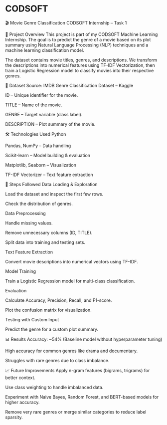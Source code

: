 # CODSOFT
🎬 Movie Genre Classification
CODSOFT Internship – Task 1

📌 Project Overview
This project is part of my CODSOFT Machine Learning Internship.
The goal is to predict the genre of a movie based on its plot summary using Natural Language Processing (NLP) techniques and a machine learning classification model.

The dataset contains movie titles, genres, and descriptions. We transform the descriptions into numerical features using TF-IDF Vectorization, then train a Logistic Regression model to classify movies into their respective genres.

📂 Dataset
Source: IMDB Genre Classification Dataset – Kaggle


ID – Unique identifier for the movie.

TITLE – Name of the movie.

GENRE – Target variable (class label).

DESCRIPTION – Plot summary of the movie.

🛠️ Technologies Used
Python

Pandas, NumPy – Data handling

Scikit-learn – Model building & evaluation

Matplotlib, Seaborn – Visualization

TF-IDF Vectorizer – Text feature extraction

🚀 Steps Followed
Data Loading & Exploration

Load the dataset and inspect the first few rows.

Check the distribution of genres.

Data Preprocessing

Handle missing values.

Remove unnecessary columns (ID, TITLE).

Split data into training and testing sets.

Text Feature Extraction

Convert movie descriptions into numerical vectors using TF-IDF.

Model Training

Train a Logistic Regression model for multi-class classification.

Evaluation

Calculate Accuracy, Precision, Recall, and F1-score.

Plot the confusion matrix for visualization.

Testing with Custom Input

Predict the genre for a custom plot summary.

📊 Results
Accuracy: ~54% (Baseline model without hyperparameter tuning)

High accuracy for common genres like drama and documentary.

Struggles with rare genres due to class imbalance.

📈 Future Improvements
Apply n-gram features (bigrams, trigrams) for better context.

Use class weighting to handle imbalanced data.

Experiment with Naive Bayes, Random Forest, and BERT-based models for higher accuracy.

Remove very rare genres or merge similar categories to reduce label sparsity.
